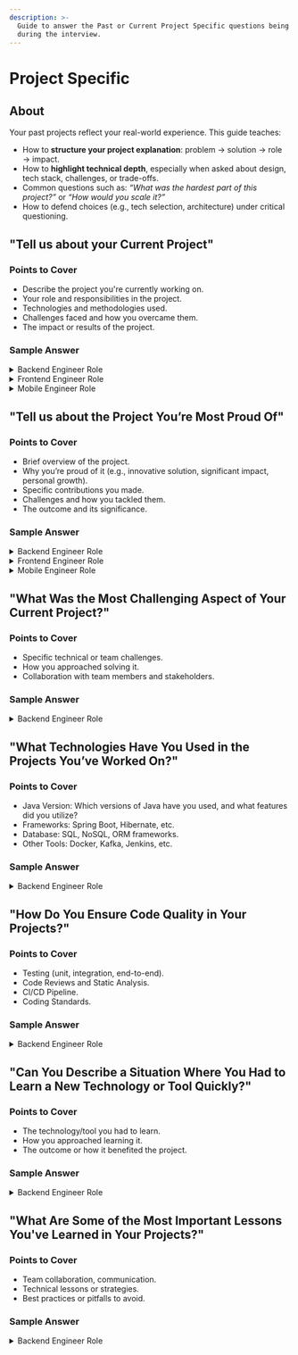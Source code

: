 ```yaml
---
description: >-
  Guide to answer the Past or Current Project Specific questions being asked
  during the interview.
---
```


# Project Specific

## **About**

Your past projects reflect your real-world experience. This guide teaches:

* How to **structure your project explanation**: problem → solution → role → impact.
* How to **highlight technical depth**, especially when asked about design, tech stack, challenges, or trade-offs.
* Common questions such as: _“What was the hardest part of this project?”_ or _“How would you scale it?”_
* How to defend choices (e.g., tech selection, architecture) under critical questioning.

## **"Tell us about your Current Project"**

### **Points to Cover**

* Describe the project you're currently working on.
* Your role and responsibilities in the project.
* Technologies and methodologies used.
* Challenges faced and how you overcame them.
* The impact or results of the project.

### Sample Answer

<details>

<summary>Backend Engineer Role</summary>

**Describe the project you're currently working on.**

"I’m currently working on a project to revamp our e-commerce platform’s order processing system to improve scalability and performance."

**Your role and responsibilities in the project.**

"As a Backend Engineer, I’m leading the backend development team. My responsibilities include designing the system architecture, implementing new features, and ensuring the code quality through code reviews and mentoring junior developers."

**Technologies and methodologies used.**

"We're using a microservices architecture with Spring Boot and Java for the backend. We employ Docker and Kubernetes for containerization and orchestration, and we use PostgreSQL for the database. For continuous integration and deployment, we rely on Jenkins and GitHub Actions. We follow Agile methodologies with two-week sprints and regular stand-ups to ensure efficient project management."

**Challenges faced and how you overcame them.**

"One of the major challenges we faced was handling the increased load during peak shopping seasons. Our previous monolithic architecture couldn't scale efficiently. To overcome this, we migrated to a microservices architecture, which allowed us to scale individual components independently. We also implemented caching strategies and optimized database queries to improve performance. Collaborating closely with the DevOps team was crucial in fine-tuning the deployment pipeline and ensuring seamless rollouts."

**The impact or results of the project.**

"As a result of these efforts, we achieved a 40% reduction in order processing time and a significant improvement in system reliability and scalability. Customer satisfaction has increased, as evidenced by positive feedback and a reduction in support tickets related to order issues. This project has also positioned our platform to handle future growth more effectively.

</details>

<details>

<summary>Frontend Engineer Role</summary>

**Describe the project you're currently working on.**

"I’m currently working on redesigning our SaaS product’s dashboard to enhance user experience and performance."

**Your role and responsibilities in the project.**

"As a Senior Frontend Engineer, I’m responsible for leading the frontend team in designing and implementing new UI components, ensuring they are responsive and accessible. I also coordinate with UX/UI designers to align our work with user needs and business goals."

**Technologies and methodologies used.**

"We're using React and Redux for the frontend, with TypeScript for type safety. We utilize CSS-in-JS for styling and Jest for unit testing. We also follow Agile methodologies with regular sprint reviews and retrospectives to keep the project on track."

**Challenges faced and how you overcame them.**

"A significant challenge we faced was optimizing the performance of the dashboard, which handles large datasets. To overcome this, we implemented virtualized lists to efficiently render large data sets, and we optimized the state management to reduce unnecessary re-renders. We also conducted extensive user testing to identify and fix performance bottlenecks."

**The impact or results of the project.**

"These improvements resulted in a more responsive and user-friendly dashboard, with a 50% reduction in load times. User engagement has increased, as reflected in positive user feedback and higher usage metrics. This project has greatly enhanced the overall user experience and satisfaction."

</details>

<details>

<summary>Mobile Engineer Role</summary>

**Describe the project you're currently working on.**

"I’m currently working on developing a new feature for our mobile banking app that allows users to manage their investments directly from their phones."

**Your role and responsibilities in the project.**

"As a Mobile Engineer, I’m leading the development of this feature for both iOS and Android platforms. My responsibilities include designing the feature, implementing the UI and backend integration, and ensuring the app’s performance and security."

**Technologies and methodologies used.**

"We're using Swift for iOS development and Kotlin for Android development. For backend integration, we use RESTful APIs. We also employ MVVM architecture and use CI/CD pipelines for automated testing and deployment. Our team follows Agile methodologies with daily stand-ups and bi-weekly sprint reviews."

**Challenges faced and how you overcame them.**

"One of the challenges was ensuring data security and compliance with financial regulations. We overcame this by implementing end-to-end encryption and conducting thorough security audits. Another challenge was achieving a consistent user experience across both platforms. We addressed this by using shared components and ensuring close collaboration between the iOS and Android teams."

**The impact or results of the project.**

"The new investment management feature has been well-received, with a 30% increase in user engagement within the first month of launch. User feedback has been positive, highlighting the intuitive design and seamless functionality. This feature has added significant value to our app, enhancing its competitive edge in the market."

</details>

## **"Tell us about the Project You’re Most Proud Of"**

### **Points to Cover**

* Brief overview of the project.
* Why you’re proud of it (e.g., innovative solution, significant impact, personal growth).
* Specific contributions you made.
* Challenges and how you tackled them.
* The outcome and its significance.

### Sample Answer

<details>

<summary>Backend Engineer Role</summary>

**Brief overview of the project.** "One project I’m particularly proud of is the development of a real-time analytics system for our e-commerce platform at XYZ Corp."

**Why you’re proud of it.** "I’m proud of this project because it was an innovative solution that significantly improved our business intelligence capabilities. It allowed us to process and analyze large volumes of data in real-time, which provided valuable insights for decision-making and improved our customer experience."

**Specific contributions you made.** "I was the lead backend engineer on this project. I designed the system architecture, implemented key components of the data processing pipeline using Apache Kafka and Spark, and ensured the integration with our existing data warehouse. I also coordinated with the data science team to ensure our solution met their analytical needs."

**Challenges and how you tackled them.** "One of the major challenges was ensuring the system could handle the high throughput and low latency requirements. To tackle this, we implemented efficient data partitioning strategies and optimized the processing algorithms for performance. Another challenge was ensuring data consistency and fault tolerance, which we addressed by using Kafka’s robust messaging capabilities and implementing comprehensive error handling and retry mechanisms."

**The outcome and its significance.** "The project was a great success. It reduced our data processing time from hours to seconds, enabling real-time insights and more agile decision-making. This had a significant impact on our marketing and sales strategies, leading to a 20% increase in conversion rates. The project also received positive feedback from senior management and positioned our team as leaders in data-driven innovation within the company."

</details>

<details>

<summary>Frontend Engineer Role</summary>

**Brief overview of the project.** "I’m most proud of the redesign of our main customer dashboard at XYZ Corp, which involved overhauling the entire user interface to enhance usability and performance."

**Why you’re proud of it.** "I’m proud of this project because it involved innovative design thinking and had a significant positive impact on our users. It improved user engagement and satisfaction, which was reflected in the increased usage metrics and positive user feedback."

**Specific contributions you made.** "I led the frontend team, collaborating closely with UX/UI designers to create an intuitive and responsive interface. I implemented key components using React and Redux, optimized the application for performance, and ensured accessibility standards were met. I also mentored junior developers and conducted code reviews to maintain high code quality."

**Challenges and how you tackled them.** "A major challenge was ensuring the new design could handle the complex data visualizations efficiently. We tackled this by implementing virtualized lists and lazy loading techniques, which significantly improved the performance. Another challenge was ensuring cross-browser compatibility, which we addressed through extensive testing and using polyfills where necessary."

**The outcome and its significance.** "The redesigned dashboard was a huge success, with a 50% increase in user engagement and a substantial reduction in bounce rates. It greatly enhanced the user experience, making it easier for customers to access and analyze their data. This project not only improved our product but also strengthened our relationship with our users and positioned our team as leaders in frontend innovation."

</details>

<details>

<summary>Mobile Engineer Role</summary>

**Brief overview of the project.** "The project I’m most proud of is the development of a mobile banking app feature that enables users to manage their investments directly from their smartphones."

**Why you’re proud of it.** "I’m proud of this project because it was a complex and impactful feature that significantly enhanced the functionality of our app. It provided users with greater control over their investments, leading to higher user satisfaction and engagement."

**Specific contributions you made.** "As the lead mobile engineer, I was responsible for designing the feature, implementing the user interface and backend integration, and ensuring the app’s performance and security. I also worked closely with the product team to align the feature with user needs and regulatory requirements."

**Challenges and how you tackled them.** "A significant challenge was ensuring data security and compliance with financial regulations. To address this, we implemented end-to-end encryption and conducted thorough security audits. Another challenge was achieving a seamless user experience across both iOS and Android platforms, which we tackled by using shared components and ensuring close collaboration between the iOS and Android teams."

**The outcome and its significance.** "The new investment management feature was well-received by users, resulting in a 30% increase in user engagement within the first month of launch. User feedback highlighted the intuitive design and seamless functionality, which significantly enhanced the overall user experience. This project not only added substantial value to our app but also showcased our team’s ability to deliver high-quality, secure, and user-friendly mobile solutions."

</details>

## "What Was the Most Challenging Aspect of Your Current Project?"

### **Points to Cover**

* Specific technical or team challenges.
* How you approached solving it.
* Collaboration with team members and stakeholders.

### Sample Answer

<details>

<summary>Backend Engineer Role</summary>

The most challenging part of my current project was implementing distributed transactions across microservices. We initially faced data consistency issues across services. I proposed using the Saga pattern to manage long-running transactions, which was well-received. We also had to integrate several legacy systems with the new architecture, which added complexity. After researching and experimenting with patterns like Event Sourcing and CQRS, we were able to significantly reduce errors in the process and maintain data consistency.

</details>

## **"What Technologies Have You Used in the Projects You’ve Worked On?"**

### **Points to Cover**

* Java Version: Which versions of Java have you used, and what features did you utilize?
* Frameworks: Spring Boot, Hibernate, etc.
* Database: SQL, NoSQL, ORM frameworks.
* Other Tools: Docker, Kafka, Jenkins, etc.

### Sample Answer

<details>

<summary>Backend Engineer Role</summary>

I’ve worked with Java 8, 11, and 17 across different projects. In my most recent project, we used Spring Boot for creating microservices and Hibernate for ORM. I also worked with Apache Kafka to implement event-driven architecture, which helped decouple services and handle high volumes of data. For deployment, we used Docker containers orchestrated by Kubernetes, which made scaling easier.

</details>

## "How Do You Ensure Code Quality in Your Projects?"

### **Points to Cover**

* Testing (unit, integration, end-to-end).
* Code Reviews and Static Analysis.
* CI/CD Pipeline.
* Coding Standards.

### Sample Answer

<details>

<summary>Backend Engineer Role</summary>

I ensure code quality by implementing a robust testing strategy, which includes unit tests with JUnit and integration tests using Testcontainers for testing service interactions. I always advocate for peer code reviews, which help identify issues early and ensure consistent code style. We also use SonarQube to monitor code quality and enforce standards. Our CI/CD pipeline, using Jenkins and GitLab CI, ensures that all tests pass before any changes are deployed to production.

</details>

## **"Can You Describe a Situation Where You Had to Learn a New Technology or Tool Quickly?"**

### **Points to Cover**

* The technology/tool you had to learn.
* How you approached learning it.
* The outcome or how it benefited the project.

### Sample Answer

<details>

<summary>Backend Engineer Role</summary>

In a recent project, I was asked to integrate Kafka into our microservices ecosystem, but I didn’t have much experience with it. I started by reading the official documentation and watching tutorials. I also practiced by setting up a local Kafka instance and writing producers and consumers in Java. Once I felt comfortable, I integrated Kafka into our application for event-driven messaging. This significantly improved our system's scalability and decoupled the services, which reduced inter-service dependency and enhanced fault tolerance.

</details>

## "What Are Some of the Most Important Lessons You've Learned in Your Projects?"

### **Points to Cover**

* Team collaboration, communication.
* Technical lessons or strategies.
* Best practices or pitfalls to avoid.

### Sample Answer

<details>

<summary>Backend Engineer Role</summary>

One of the key lessons I’ve learned is the importance of clear communication within the team. Early in my career, I focused a lot on coding but didn’t realize how critical it was to align with product owners and other stakeholders to understand the business goals. Another important lesson is the value of writing clean, maintainable code over quick fixes. In one of my previous projects, we had technical debt issues because we didn’t focus on proper documentation and code structure, which caused problems in the long run.

</details>

